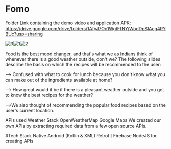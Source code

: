 # Fomo

Folder Link containing the demo video and application APK:
https://drive.google.com/drive/folders/1AfyJ7Oo1WgtFfNYjWodDpSIAcg4RYBUc?usp=sharing

![3](https://user-images.githubusercontent.com/55504132/147419069-d41d2463-3e2b-4d36-8495-bb52506e83d3.jpeg)![1](https://user-images.githubusercontent.com/55504132/147419071-930cf85c-8a69-4ce7-9d61-c89e1c065bd9.jpeg)![2](https://user-images.githubusercontent.com/55504132/147419072-38c4773b-6a75-4224-ac35-e327e9c32727.jpeg)


Food is the best mood changer, and that's
what we as Indians think of whenever there
is a good weather outside, don't we?
The following slides describe the basis on which the
recipes will be recommended to the user:

--> Confused with what to cook
for lunch because you don't
know what you can
make out of the ingredients
available at home?

--> How great would it be
if there is a pleasant
weather outside and
you get to know the
best recipes for the
weather?

-->We also thought of
recommending the
popular food recipes
based on the user's
current location.


APIs used
Weather Stack
OpenWeatherMap
Google Maps
We created our own APIs by extracting required
data from a few open source APIs.

#Tech Stack
Native Android (Kotlin & XML)
Retrofit
Firebase
NodeJS for creating APIs
